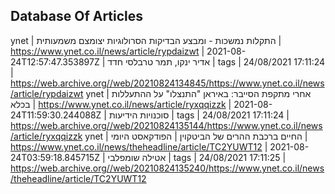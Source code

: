 ## Database Of Articles

ynet | התקלות נמשכות - ומבצע הבדיקות הסרולוגיות יצומצם משמעותית | https://www.ynet.co.il/news/article/rypdaizwt | 2021-08-24T12:57:47.353897Z | אדיר ינקו, תמר טרבלסי חדד | tags | 24/08/2021 17:11:24 | https://web.archive.org//web/20210824134845/https://www.ynet.co.il/news/article/rypdaizwt
ynet | אחרי מתקפת הסייבר: באיראן "התנצלו" על ההתעללות בכלא | https://www.ynet.co.il/news/article/ryxqqizzk | 2021-08-24T11:59:30.244088Z | סוכנויות הידיעות | tags | 24/08/2021 17:11:24 | https://web.archive.org//web/20210824135144/https://www.ynet.co.il/news/article/ryxqqizzk
ynet | החיים ברכבת ההרים של הביטקוין | הפודקאסט היומי | https://www.ynet.co.il/news/theheadline/article/TC2YUWT12 | 2021-08-24T03:59:18.845715Z | אטילה שומפלבי | tags | 24/08/2021 17:11:25 | https://web.archive.org//web/20210824135240/https://www.ynet.co.il/news/theheadline/article/TC2YUWT12
